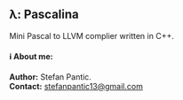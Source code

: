 ## λ: Pascalina
Mini Pascal to LLVM complier written in C++.    


#### :information_source: About me:
**Author:** Stefan Pantic.  
**Contact:** stefanpantic13@gmail.com  